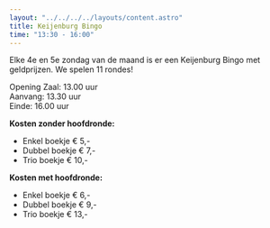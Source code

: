```yaml
---
layout: "../../../../layouts/content.astro"
title: Keijenburg Bingo
time: "13:30 - 16:00"
---
```


Elke 4e en 5e zondag van de maand is er een Keijenburg Bingo met geldprijzen. We spelen 11 rondes!

Opening Zaal: 13.00 uur  
Aanvang:      13.30 uur  
Einde:        16.00 uur  

**Kosten zonder hoofdronde:**  
- Enkel boekje    € 5,-
- Dubbel boekje   € 7,-
- Trio boekje     € 10,-

**Kosten met hoofdronde:**  
- Enkel boekje   € 6,-
- Dubbel boekje  € 9,-
- Trio boekje    € 13,-
